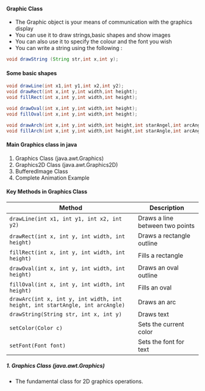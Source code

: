 #### Graphic Class
- The Graphic object is your means of communication with the graphics display
- You can use it to draw strings,basic shapes and show images
- You can also use it to specify the colour and the font you wish
- You can write a string using the following :
```java
void drawString (String str,int x,int y);
```
#### Some basic shapes 
```java
void drawLine(int x1,int y1,int x2,int y2);
void drawRect(int x,int y,int width,int height);
void fillRect(int x,int y,int width,int height);

void drawOval(int x,int y,int width,int height);
void fillOval(int x,int y,int width,int height);

void drawArch(int x,int y,int width,int height,int starAngel,int arcAngle);
void fillArch(int x,int y,int width,int height,int starAngle,int arcAngle);
```
#### Main Graphics class in java 
1. Graphics Class (java.awt.Graphics)
2. Graphics2D Class (java.awt.Graphics2D)
3.  BufferedImage Class
4. Complete Animation Example
#### Key Methods in Graphics Class

| Method | Description |
|--------|-------------|
| `drawLine(int x1, int y1, int x2, int y2)` | Draws a line between two points |
| `drawRect(int x, int y, int width, int height)` | Draws a rectangle outline |
| `fillRect(int x, int y, int width, int height)` | Fills a rectangle |
| `drawOval(int x, int y, int width, int height)` | Draws an oval outline |
| `fillOval(int x, int y, int width, int height)` | Fills an oval |
| `drawArc(int x, int y, int width, int height, int startAngle, int arcAngle)` | Draws an arc |
| `drawString(String str, int x, int y)` | Draws text |
| `setColor(Color c)` | Sets the current color |
| `setFont(Font font)` | Sets the font for text |
##### 1. Graphics Class (java.awt.Graphics)
- The fundamental class for 2D graphics operations.


